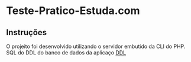 # Teste-Pratico-Estuda.com

## Instruções

O projeito foi desenvolvido utilizando o servidor embutido da CLI do PHP.
SQL do DDL do banco de dados da aplicaço [DDL](Teste-Pratico-Estuda.com/database/Database/)
